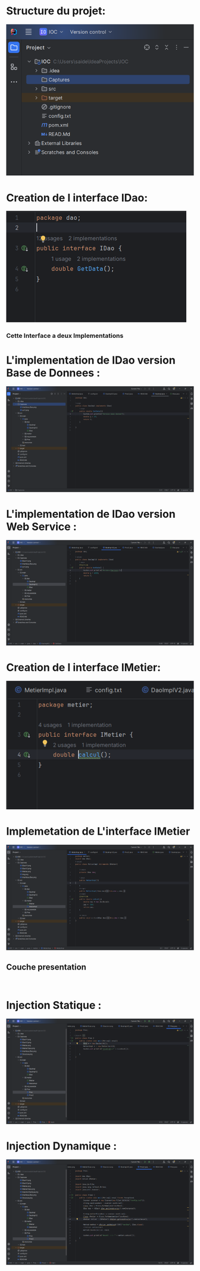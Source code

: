 <h1>Structure du projet:</h1>
<img src="Captures/Structure.png" alt="">

<h1>Creation de l interface IDao:</h1>
<img src="Captures/Interface_IDao.png" alt="">

<h3>Cette Interface a deux Implementations</h3>

<h1>L'implementation de IDao version Base de Donnees : </h1>
<img src="Captures/IDaoV1.png">

<h1>L'implementation de IDao version Web Service : </h1>
<img src="Captures/IDaoV2.png">

<h1>Creation de l interface IMetier:</h1>
<img src="Captures/IMetier.png">

<h1>Implemetation de L'interface IMetier</h1>
<img src="Captures/IMetierClass.png">

<h2>Couche presentation</h2>
<br/>

<h1>Injection Statique : </h1>
<img src="Captures/InjectionStatique.png">

<h1>Injection Dynamique :</h1>
<img src="Captures/InjectionDynamique.png">